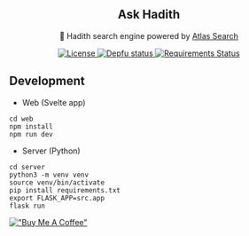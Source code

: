 <p align="center">
 <h2 align="center">Ask Hadith</h2>
 <p align="center">🔎 Hadith search engine powered by <a href="https://docs.atlas.mongodb.com/atlas-search/">Atlas Search</a></p>
 <p align="center">
  <a href="https://img.shields.io/github/license/Ananto30/ask-hadith">
     <img alt="License" src="https://img.shields.io/github/license/Ananto30/ask-hadith" />
  </a>
  <a href="https://depfu.com/github/Ananto30/ask-hadith?project_id=13555">
     <img alt="Depfu status" src="https://badges.depfu.com/badges/362ce5396653b2bd131b26c55bb809c6/overview.svg" />
  </a>
  <a href="https://requires.io/github/Ananto30/ask-hadith/requirements/?branch=requires-io-netlify">
     <img src="https://requires.io/github/Ananto30/ask-hadith/requirements.svg?branch=requires-io-netlify" alt="Requirements Status" />
  </a>
 </p>
</p>


## Development
- Web (Svelte app)
```
cd web
npm install
npm run dev
```
- Server (Python)
```
cd server
python3 -m venv venv
source venv/bin/activate
pip install requirements.txt
export FLASK_APP=src.app
flask run
```


[!["Buy Me A Coffee"](https://www.buymeacoffee.com/assets/img/custom_images/orange_img.png)](https://www.buymeacoffee.com/ananto30)

